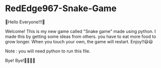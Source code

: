 # RedEdge967-Snake-Game

🌈Hello Everyone!!!🌈

Welcome! This is my new game called "Snake game" made using python. I made this by getting some ideas from others.
you have to eat more food to grow longer. When you touch your own, the game will restart. Enjoy!!😃😃

Note : you will need python to run this file.

Bye! Bye!👋🏻👋🏻
